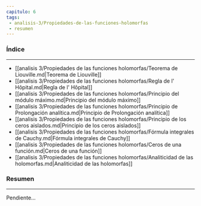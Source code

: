 ```yaml
---
capitulo: 6
tags: 
 - analisis-3/Propiedades-de-las-funciones-holomorfas
 - resumen
---
```

### Índice
---
 * [[analisis 3/Propiedades de las funciones holomorfas/Teorema de Liouville.md|Teorema de Liouville]]
 * [[analisis 3/Propiedades de las funciones holomorfas/Regla de l' Hôpital.md|Regla de l' Hôpital]]
 * [[analisis 3/Propiedades de las funciones holomorfas/Principio del módulo máximo.md|Principio del módulo máximo]]
 * [[analisis 3/Propiedades de las funciones holomorfas/Principio de Prolongación analítica.md|Principio de Prolongación analítica]]
 * [[analisis 3/Propiedades de las funciones holomorfas/Principio de los ceros aislados.md|Principio de los ceros aislados]]
 * [[analisis 3/Propiedades de las funciones holomorfas/Fórmula integrales de Cauchy.md|Fórmula integrales de Cauchy]]
 * [[analisis 3/Propiedades de las funciones holomorfas/Ceros de una función.md|Ceros de una función]]
 * [[analisis 3/Propiedades de las funciones holomorfas/Analiticidad de las holomorfas.md|Analiticidad de las holomorfas]]

### Resumen
---
Pendiente...